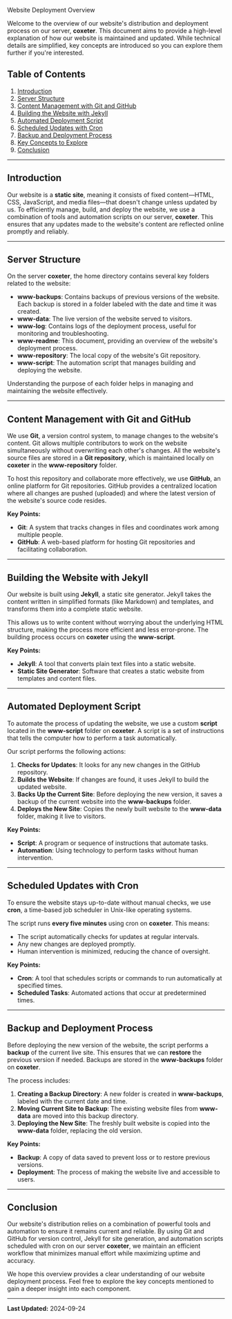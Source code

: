 Website Deployment Overview

Welcome to the overview of our website's distribution and deployment process on our server, **coxeter**. This document aims to provide a high-level explanation of how our website is maintained and updated. While technical details are simplified, key concepts are introduced so you can explore them further if you're interested.

## Table of Contents

1. [Introduction](#introduction)
2. [Server Structure](#server-structure)
3. [Content Management with Git and GitHub](#content-management-with-git-and-github)
4. [Building the Website with Jekyll](#building-the-website-with-jekyll)
5. [Automated Deployment Script](#automated-deployment-script)
6. [Scheduled Updates with Cron](#scheduled-updates-with-cron)
7. [Backup and Deployment Process](#backup-and-deployment-process)
8. [Key Concepts to Explore](#key-concepts-to-explore)
9. [Conclusion](#conclusion)

---

## Introduction

Our website is a **static site**, meaning it consists of fixed content—HTML, CSS, JavaScript, and media files—that doesn't change unless updated by us. To efficiently manage, build, and deploy the website, we use a combination of tools and automation scripts on our server, **coxeter**. This ensures that any updates made to the website's content are reflected online promptly and reliably.

---

## Server Structure

On the server **coxeter**, the home directory contains several key folders related to the website:

- **www-backups**: Contains backups of previous versions of the website. Each backup is stored in a folder labeled with the date and time it was created.
- **www-data**: The live version of the website served to visitors.
- **www-log**: Contains logs of the deployment process, useful for monitoring and troubleshooting.
- **www-readme**: This document, providing an overview of the website's deployment process.
- **www-repository**: The local copy of the website's Git repository.
- **www-script**: The automation script that manages building and deploying the website.

Understanding the purpose of each folder helps in managing and maintaining the website effectively.

---

## Content Management with Git and GitHub

We use **Git**, a version control system, to manage changes to the website's content. Git allows multiple contributors to work on the website simultaneously without overwriting each other's changes. All the website's source files are stored in a **Git repository**, which is maintained locally on **coxeter** in the **www-repository** folder.

To host this repository and collaborate more effectively, we use **GitHub**, an online platform for Git repositories. GitHub provides a centralized location where all changes are pushed (uploaded) and where the latest version of the website's source code resides.

**Key Points:**

- **Git**: A system that tracks changes in files and coordinates work among multiple people.
- **GitHub**: A web-based platform for hosting Git repositories and facilitating collaboration.

---

## Building the Website with Jekyll

Our website is built using **Jekyll**, a static site generator. Jekyll takes the content written in simplified formats (like Markdown) and templates, and transforms them into a complete static website.

This allows us to write content without worrying about the underlying HTML structure, making the process more efficient and less error-prone. The building process occurs on **coxeter** using the **www-script**.

**Key Points:**

- **Jekyll**: A tool that converts plain text files into a static website.
- **Static Site Generator**: Software that creates a static website from templates and content files.

---

## Automated Deployment Script

To automate the process of updating the website, we use a custom **script** located in the **www-script** folder on **coxeter**. A script is a set of instructions that tells the computer how to perform a task automatically.

Our script performs the following actions:

1. **Checks for Updates**: It looks for any new changes in the GitHub repository.
2. **Builds the Website**: If changes are found, it uses Jekyll to build the updated website.
3. **Backs Up the Current Site**: Before deploying the new version, it saves a backup of the current website into the **www-backups** folder.
4. **Deploys the New Site**: Copies the newly built website to the **www-data** folder, making it live to visitors.

**Key Points:**

- **Script**: A program or sequence of instructions that automate tasks.
- **Automation**: Using technology to perform tasks without human intervention.

---

## Scheduled Updates with Cron

To ensure the website stays up-to-date without manual checks, we use **cron**, a time-based job scheduler in Unix-like operating systems.

The script runs **every five minutes** using cron on **coxeter**. This means:

- The script automatically checks for updates at regular intervals.
- Any new changes are deployed promptly.
- Human intervention is minimized, reducing the chance of oversight.

**Key Points:**

- **Cron**: A tool that schedules scripts or commands to run automatically at specified times.
- **Scheduled Tasks**: Automated actions that occur at predetermined times.

---

## Backup and Deployment Process

Before deploying the new version of the website, the script performs a **backup** of the current live site. This ensures that we can **restore** the previous version if needed. Backups are stored in the **www-backups** folder on **coxeter**.

The process includes:

1. **Creating a Backup Directory**: A new folder is created in **www-backups**, labeled with the current date and time.
2. **Moving Current Site to Backup**: The existing website files from **www-data** are moved into this backup directory.
3. **Deploying the New Site**: The freshly built website is copied into the **www-data** folder, replacing the old version.

**Key Points:**

- **Backup**: A copy of data saved to prevent loss or to restore previous versions.
- **Deployment**: The process of making the website live and accessible to users.

---

## Conclusion

Our website's distribution relies on a combination of powerful tools and automation to ensure it remains current and reliable. By using Git and GitHub for version control, Jekyll for site generation, and automation scripts scheduled with cron on our server **coxeter**, we maintain an efficient workflow that minimizes manual effort while maximizing uptime and accuracy.

We hope this overview provides a clear understanding of our website deployment process. Feel free to explore the key concepts mentioned to gain a deeper insight into each component.

---

**Last Updated:** 2024-09-24

